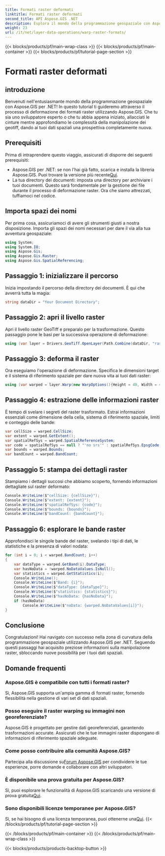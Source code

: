 ```yaml
---
title: Formati raster deformati
linktitle: Formati raster deformati
second_title: API Aspose.GIS .NET
description: Esplora il mondo della programmazione geospaziale con Aspose.GIS per .NET. Impara a deformare i formati raster passo dopo passo per una migliore visualizzazione dei dati spaziali.
weight: 23
url: /it/net/layer-data-operations/warp-raster-formats/
---
```


{{< blocks/products/pf/main-wrap-class >}}
{{< blocks/products/pf/main-container >}}
{{< blocks/products/pf/tutorial-page-section >}}

# Formati raster deformati

## introduzione
Benvenuti nell'entusiasmante mondo della programmazione geospaziale con Aspose.GIS per .NET! In questo tutorial ti guideremo attraverso il processo di deformazione dei formati raster utilizzando Aspose.GIS. Che tu sia uno sviluppatore esperto o che tu abbia appena iniziato, allacciati le cinture mentre approfondiamo le complessità della manipolazione dei geotiff, dando ai tuoi dati spaziali una prospettiva completamente nuova.
## Prerequisiti
Prima di intraprendere questo viaggio, assicurati di disporre dei seguenti prerequisiti:
-  Aspose.GIS per .NET: se non l'hai già fatto, scarica e installa la libreria Aspose.GIS. Puoi trovare la versione più recente[Qui](https://releases.aspose.com/gis/net/).
- La tua directory dei documenti: imposta una directory per archiviare i tuoi documenti. Questo sarà fondamentale per la gestione dei file durante il processo di deformazione raster.
Ora che siamo attrezzati, tuffiamoci nel codice.
## Importa spazi dei nomi
Per prima cosa, assicuriamoci di avere gli strumenti giusti a nostra disposizione. Importa gli spazi dei nomi necessari per dare il via alla tua avventura geospaziale:
```csharp
using System;
using System.IO;
using Aspose.Gis;
using Aspose.Gis.Raster;
using Aspose.Gis.SpatialReferencing;
```
## Passaggio 1: inizializzare il percorso
Inizia impostando il percorso della directory dei documenti. È qui che avverrà tutta la magia:
```csharp
string dataDir = "Your Document Directory";
```
## Passaggio 2: apri il livello raster
Apri il livello raster GeoTiff e preparalo per la trasformazione. Questo passaggio pone le basi per la successiva operazione di deformazione:
```csharp
using (var layer = Drivers.GeoTiff.OpenLayer(Path.Combine(dataDir, "raster_float32.tif")))
```
## Passaggio 3: deforma il raster
Ora eseguiamo l'operazione di deformazione. Specifica le dimensioni target e il sistema di riferimento spaziale per dare nuova vita ai tuoi dati raster:
```csharp
using (var warped = layer.Warp(new WarpOptions(){Height = 40, Width = 40, TargetSpatialReferenceSystem = SpatialReferenceSystem.Wgs84}))
```
## Passaggio 4: estrazione delle informazioni raster
È tempo di svelare i segreti del raster trasformato. Estrai informazioni essenziali come dimensione della cella, sistema di riferimento spaziale, limiti e conteggio delle bande:
```csharp
var cellSize = warped.CellSize;
var extent = warped.GetExtent();
var spatialRefSys = warped.SpatialReferenceSystem;
var code = spatialRefSys == null ? "'no srs'" : spatialRefSys.EpsgCode.ToString();
var bounds = warped.Bounds;
var bandCount = warped.BandCount;
```
## Passaggio 5: stampa dei dettagli raster
Stampiamo i dettagli succosi che abbiamo scoperto, fornendo informazioni dettagliate sul raster deformato:
```csharp
Console.WriteLine($"cellSize: {cellSize}");
Console.WriteLine($"extent: {extent}");
Console.WriteLine($"spatialRefSys: {code}");
Console.WriteLine($"bounds: {bounds}");
Console.WriteLine($"bandCount: {bandCount}");
```
## Passaggio 6: esplorare le bande raster
Approfondisci le singole bande del raster, svelando i tipi di dati, le statistiche e la presenza di valori nodata:
```csharp
for (int i = 0; i < warped.BandCount; i++)
{
    var dataType = warped.GetBand(i).DataType;
    var hasNoData = !warped.NoDataValues.IsNull();
    var statistics = warped.GetStatistics(i);
    Console.WriteLine();
    Console.WriteLine($"Band: {i}");
    Console.WriteLine($"dataType: {dataType}");
    Console.WriteLine($"statistics: {statistics}");
    Console.WriteLine($"hasNoData: {hasNoData}");
    if (hasNoData)
        Console.WriteLine($"noData: {warped.NoDataValues[i]}");
}
```
## Conclusione
Congratulazioni! Hai navigato con successo nella zona di curvatura della programmazione geospaziale utilizzando Aspose.GIS per .NET. Seguendo questi passaggi hai acquisito preziose informazioni sulla manipolazione raster, sbloccando nuove possibilità per i tuoi dati spaziali.
## Domande frequenti
### Aspose.GIS è compatibile con tutti i formati raster?
Sì, Aspose.GIS supporta un'ampia gamma di formati raster, fornendo flessibilità nella gestione di vari set di dati spaziali.
### Posso eseguire il raster warping su immagini non georeferenziate?
Aspose.GIS è progettato per gestire dati georeferenziati, garantendo trasformazioni accurate. Assicurati che le tue immagini raster dispongano di informazioni di riferimento spaziale adeguate.
### Come posso contribuire alla comunità Aspose.GIS?
 Partecipa alla discussione su[Forum Aspose.GIS](https://forum.aspose.com/c/gis/33) per condividere le tue esperienze, porre domande e collaborare con altri sviluppatori.
### È disponibile una prova gratuita per Aspose.GIS?
 Sì, puoi esplorare le funzionalità di Aspose.GIS scaricando una versione di prova gratuita[Qui](https://releases.aspose.com/).
### Sono disponibili licenze temporanee per Aspose.GIS?
 Sì, se hai bisogno di una licenza temporanea, puoi ottenerne una[Qui](https://purchase.aspose.com/temporary-license/).
{{< /blocks/products/pf/tutorial-page-section >}}

{{< /blocks/products/pf/main-container >}}
{{< /blocks/products/pf/main-wrap-class >}}

{{< blocks/products/products-backtop-button >}}
